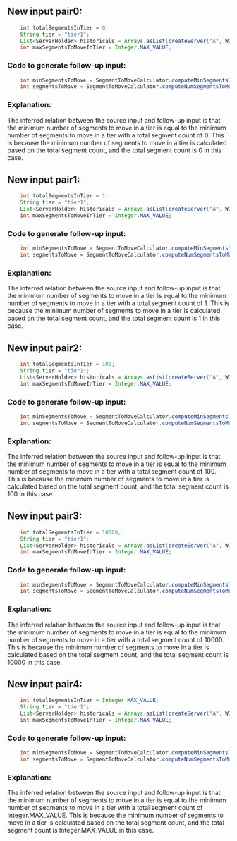 ## New input pair0:
```java
    int totalSegmentsInTier = 0;
    String tier = "tier1";
    List<ServerHolder> historicals = Arrays.asList(createServer("A", WIKI_SEGMENTS), createServer("B", WIKI_SEGMENTS));
    int maxSegmentsToMoveInTier = Integer.MAX_VALUE;
```
### Code to generate follow-up input:
```java
    int minSegmentsToMove = SegmentToMoveCalculator.computeMinSegmentsToMoveInTier(totalSegmentsInTier);
    int segmentsToMove = SegmentToMoveCalculator.computeNumSegmentsToMoveInTier(tier, historicals, maxSegmentsToMoveInTier);
```
### Explanation:
The inferred relation between the source input and follow-up input is that the minimum number of segments to move in a tier is equal to the minimum number of segments to move in a tier with a total segment count of 0. This is because the minimum number of segments to move in a tier is calculated based on the total segment count, and the total segment count is 0 in this case.

## New input pair1:
```java
    int totalSegmentsInTier = 1;
    String tier = "tier1";
    List<ServerHolder> historicals = Arrays.asList(createServer("A", WIKI_SEGMENTS), createServer("B", WIKI_SEGMENTS));
    int maxSegmentsToMoveInTier = Integer.MAX_VALUE;
```
### Code to generate follow-up input:
```java
    int minSegmentsToMove = SegmentToMoveCalculator.computeMinSegmentsToMoveInTier(totalSegmentsInTier);
    int segmentsToMove = SegmentToMoveCalculator.computeNumSegmentsToMoveInTier(tier, historicals, maxSegmentsToMoveInTier);
```
### Explanation:
The inferred relation between the source input and follow-up input is that the minimum number of segments to move in a tier is equal to the minimum number of segments to move in a tier with a total segment count of 1. This is because the minimum number of segments to move in a tier is calculated based on the total segment count, and the total segment count is 1 in this case.

## New input pair2:
```java
    int totalSegmentsInTier = 100;
    String tier = "tier1";
    List<ServerHolder> historicals = Arrays.asList(createServer("A", WIKI_SEGMENTS), createServer("B", WIKI_SEGMENTS));
    int maxSegmentsToMoveInTier = Integer.MAX_VALUE;
```
### Code to generate follow-up input:
```java
    int minSegmentsToMove = SegmentToMoveCalculator.computeMinSegmentsToMoveInTier(totalSegmentsInTier);
    int segmentsToMove = SegmentToMoveCalculator.computeNumSegmentsToMoveInTier(tier, historicals, maxSegmentsToMoveInTier);
```
### Explanation:
The inferred relation between the source input and follow-up input is that the minimum number of segments to move in a tier is equal to the minimum number of segments to move in a tier with a total segment count of 100. This is because the minimum number of segments to move in a tier is calculated based on the total segment count, and the total segment count is 100 in this case.

## New input pair3:
```java
    int totalSegmentsInTier = 10000;
    String tier = "tier1";
    List<ServerHolder> historicals = Arrays.asList(createServer("A", WIKI_SEGMENTS), createServer("B", WIKI_SEGMENTS));
    int maxSegmentsToMoveInTier = Integer.MAX_VALUE;
```
### Code to generate follow-up input:
```java
    int minSegmentsToMove = SegmentToMoveCalculator.computeMinSegmentsToMoveInTier(totalSegmentsInTier);
    int segmentsToMove = SegmentToMoveCalculator.computeNumSegmentsToMoveInTier(tier, historicals, maxSegmentsToMoveInTier);
```
### Explanation:
The inferred relation between the source input and follow-up input is that the minimum number of segments to move in a tier is equal to the minimum number of segments to move in a tier with a total segment count of 10000. This is because the minimum number of segments to move in a tier is calculated based on the total segment count, and the total segment count is 10000 in this case.

## New input pair4:
```java
    int totalSegmentsInTier = Integer.MAX_VALUE;
    String tier = "tier1";
    List<ServerHolder> historicals = Arrays.asList(createServer("A", WIKI_SEGMENTS), createServer("B", WIKI_SEGMENTS));
    int maxSegmentsToMoveInTier = Integer.MAX_VALUE;
```
### Code to generate follow-up input:
```java
    int minSegmentsToMove = SegmentToMoveCalculator.computeMinSegmentsToMoveInTier(totalSegmentsInTier);
    int segmentsToMove = SegmentToMoveCalculator.computeNumSegmentsToMoveInTier(tier, historicals, maxSegmentsToMoveInTier);
```
### Explanation:
The inferred relation between the source input and follow-up input is that the minimum number of segments to move in a tier is equal to the minimum number of segments to move in a tier with a total segment count of Integer.MAX_VALUE. This is because the minimum number of segments to move in a tier is calculated based on the total segment count, and the total segment count is Integer.MAX_VALUE in this case.
